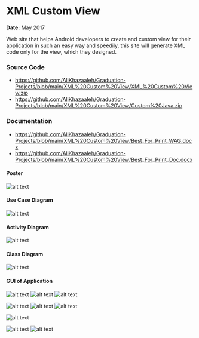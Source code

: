 # XML Custom View

**Date:** May 2017


Web site that helps Android developers to create and custom view for their application in such an easy way and speedily, this site will generate XML code only for the view, which they designed.


### Source Code
- https://github.com/AliKhazaaleh/Graduation-Projects/blob/main/XML%20Custom%20View/XML%20Custom%20View.zip
- https://github.com/AliKhazaaleh/Graduation-Projects/blob/main/XML%20Custom%20View/Custom%20Java.zip

### Documentation
- https://github.com/AliKhazaaleh/Graduation-Projects/blob/main/XML%20Custom%20View/Best_For_Print_WAG.docx
- https://github.com/AliKhazaaleh/Graduation-Projects/blob/main/XML%20Custom%20View/Best_For_Print_Doc.docx

#### Poster 
![alt text](https://github.com/AliKhazaaleh/Graduation-Projects/blob/main/XML%20Custom%20View/TOPPoster.png)

#### Use Case Diagram
![alt text](https://github.com/AliKhazaaleh/Graduation-Projects/blob/main/XML%20Custom%20View/Use%20Case%20Diagram.png)

#### Activity Diagram
![alt text](https://github.com/AliKhazaaleh/Graduation-Projects/blob/main/XML%20Custom%20View/activity_diagram.png)

#### Class Diagram
![alt text](https://github.com/AliKhazaaleh/Graduation-Projects/blob/main/XML%20Custom%20View/class%20disagram.png)

#### GUI of Application
![alt text](https://github.com/AliKhazaaleh/Graduation-Projects/blob/main/XML%20Custom%20View/home%20page.png)
![alt text](https://github.com/AliKhazaaleh/Graduation-Projects/blob/main/XML%20Custom%20View/get%20start.png)
![alt text](https://github.com/AliKhazaaleh/Graduation-Projects/blob/main/XML%20Custom%20View/templates.png)

![alt text](https://github.com/AliKhazaaleh/Graduation-Projects/blob/main/XML%20Custom%20View/custom%20edittext.png)
![alt text](https://github.com/AliKhazaaleh/Graduation-Projects/blob/main/XML%20Custom%20View/custom%20edittext1.png)
![alt text](https://github.com/AliKhazaaleh/Graduation-Projects/blob/main/XML%20Custom%20View/custom%20edittext2.png)

![alt text](https://github.com/AliKhazaaleh/Graduation-Projects/blob/main/XML%20Custom%20View/export%20the%20code.png)

![alt text](https://github.com/AliKhazaaleh/Graduation-Projects/blob/main/XML%20Custom%20View/custom%20java.png)
![alt text](https://github.com/AliKhazaaleh/Graduation-Projects/blob/main/XML%20Custom%20View/feedback.png)

